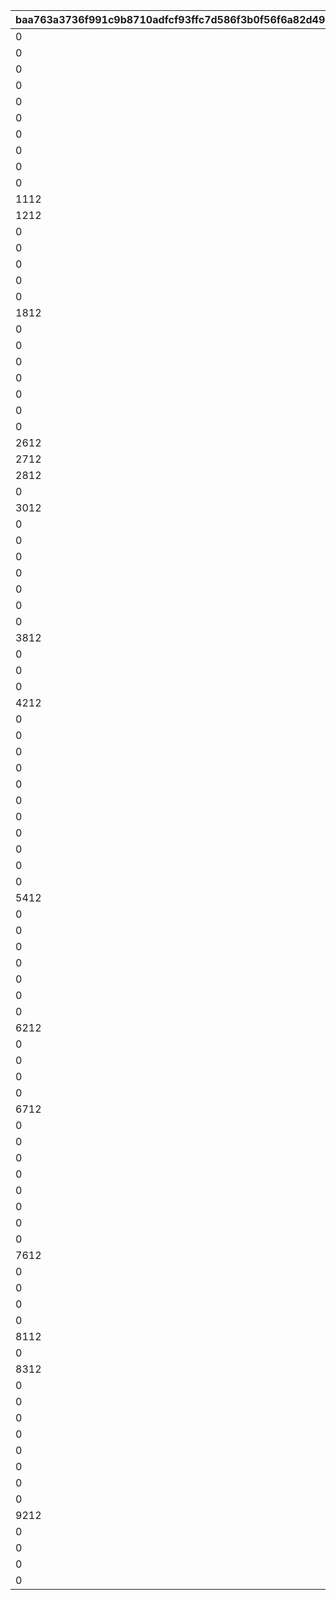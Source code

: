 |baa763a3736f991c9b8710adfcf93ffc7d586f3b0f56f6a82d49c1466a8d3f84|7e4c75220084f6113bb34ba9c469c959a734729726d0fb6ad4bd5d2b87e512e4|072a8212494cb8a4a9daa3587478502bf831b528d0ca0491ae8cf9264c5ae3d4|93a1eeb44984f27b4322858ad0ab2db8cb0393b28a916a9bb032ab73acfe2057|a30028101faa6c8d26a761faa1505ee44c6d4a56be7afd611ae2ceea7c39e437|34d20c32e6b631c8068fae3f94c962ac19787208293b8830b37b1989f969714c|4a8660b364b36a2ee005ac1fbbb6fa7bbb604ccf30754e9e6631e1a01ade2693|c414a991901c5f5f45eb76d5ca3166cd60d5641edd0aab8ba3cab15e2d2c12fa|6f819548be3a6b2960f4682a51f009bdba8c077840ec5095230b50540aa4a873|7b0db4247f5bbeb1a6b73216d111f8e27bb38dba979bfce09c48ab4220143036|
| --- | --- | --- | --- | --- | --- | --- | --- | --- | --- |
|0|25101|0|5000000|0|101|0|111|2|3|
|0|25101|0|5000000|0|201|0|211|2|3|
|0|25101|0|5500000|0|301|0|311|2|2|
|0|25101|0|5500000|0|401|0|411|2|2|
|0|25101|0|6000000|0|501|0|511|2|3|
|0|25101|0|6000000|0|601|0|611|2|2|
|0|25101|0|6500000|0|701|0|711|2|2|
|0|25101|0|6500000|0|801|0|811|2|2|
|0|25101|0|7000000|0|901|0|911|2|3|
|0|25101|0|7000000|0|1001|0|1011|2|2|
|1112|25101|0|7500000|0|1101|0|1111|2|2|
|1212|25101|0|7500000|0|1201|0|1211|2|2|
|0|25101|0|8000000|0|1301|0|1311|2|3|
|0|25101|0|8000000|0|1401|0|1411|2|2|
|0|25101|0|8500000|0|1501|0|1511|2|2|
|0|25101|0|8500000|0|1601|0|1611|2|2|
|0|25101|0|9000000|0|1701|0|1711|2|3|
|1812|25101|0|9000000|0|1801|0|1811|2|2|
|0|25101|0|9500000|0|1901|0|1911|2|2|
|0|25101|0|9500000|0|2001|0|2011|2|2|
|0|25101|0|10000000|0|2101|0|2111|2|3|
|0|25101|0|10000000|0|2201|0|2211|2|2|
|0|25101|0|10500000|0|2301|0|2311|2|2|
|0|25101|0|10500000|0|2401|0|2411|2|2|
|0|25101|0|11000000|0|2501|0|2511|2|3|
|2612|25101|0|11000000|0|2601|0|2611|2|2|
|2712|25101|0|11500000|0|2701|0|2711|2|2|
|2812|25101|0|11500000|0|2801|0|2811|2|2|
|0|25101|0|12000000|0|2901|0|2911|2|3|
|3012|25101|0|12000000|0|3001|0|3011|2|2|
|0|25101|0|12500000|0|3101|0|3111|2|2|
|0|25101|0|12500000|0|3201|0|3211|2|2|
|0|25101|0|13000000|0|3301|0|3311|2|3|
|0|25101|0|13000000|0|3401|0|3411|2|3|
|0|25101|0|13500000|0|3501|0|3511|2|3|
|0|25101|0|13500000|0|3601|0|3611|2|3|
|0|25101|0|13500000|0|3701|0|3711|2|3|
|3812|25101|0|14000000|0|3801|0|3811|2|3|
|0|25101|0|14000000|0|3901|0|3911|2|3|
|0|25101|0|14000000|0|4001|0|4011|2|3|
|0|25101|0|14500000|0|4101|0|4111|2|3|
|4212|25101|0|14500000|0|4201|0|4211|2|3|
|0|25101|0|14500000|0|4301|0|4311|2|3|
|0|25101|0|15000000|0|4401|0|4411|2|3|
|0|25101|0|15000000|0|4501|0|4511|2|3|
|0|25101|0|15000000|0|4601|0|4611|2|3|
|0|25101|0|15500000|0|4701|0|4711|2|3|
|0|25101|0|15500000|0|4801|0|4811|2|3|
|0|25101|0|15500000|0|4901|0|4911|2|3|
|0|25101|0|16000000|0|5001|0|5011|2|3|
|0|25101|0|16000000|0|5101|0|5111|2|3|
|0|25101|0|16000000|0|5201|0|5211|2|3|
|0|25101|0|16500000|0|5301|0|5311|2|3|
|5412|25101|0|16500000|0|5401|0|5411|2|3|
|0|25101|0|16500000|0|5501|0|5511|2|3|
|0|25101|0|17000000|0|5601|0|5611|2|3|
|0|25101|0|17000000|0|5701|0|5711|2|3|
|0|25101|0|17000000|0|5801|0|5811|2|3|
|0|25101|0|17500000|0|5901|0|5911|2|3|
|0|25101|0|17500000|0|6001|0|6011|2|3|
|0|25101|0|17500000|0|6101|0|6111|2|3|
|6212|25101|0|18000000|0|6201|0|6211|2|3|
|0|25101|0|18000000|0|6301|0|6311|2|3|
|0|25101|0|18000000|0|6401|0|6411|2|3|
|0|25101|0|18500000|0|6501|0|6511|2|3|
|0|25101|0|18500000|0|6601|0|6611|2|3|
|6712|25101|0|18500000|0|6701|0|6711|2|3|
|0|25101|0|18500000|0|6801|0|6811|2|3|
|0|25101|0|19000000|0|6901|0|6911|2|3|
|0|25101|0|19000000|0|7001|0|7011|2|3|
|0|25101|0|19000000|0|7101|0|7111|2|3|
|0|25101|0|19000000|0|7201|0|7211|2|3|
|0|25101|0|19500000|0|7301|0|7311|2|3|
|0|25101|0|19500000|0|7401|0|7411|2|3|
|0|25101|0|19500000|0|7501|0|7511|2|3|
|7612|25101|0|19500000|0|7601|0|7611|2|3|
|0|25101|0|20000000|0|7701|0|7711|2|3|
|0|25101|0|20000000|0|7801|0|7811|2|3|
|0|25101|0|20000000|0|7901|0|7911|2|3|
|0|25101|0|20000000|0|8001|0|8011|2|3|
|8112|25101|0|20000000|0|8101|0|8111|2|3|
|0|25101|0|20000000|0|8201|0|8211|2|3|
|8312|25101|0|20000000|0|8301|0|8311|2|3|
|0|25101|0|20000000|0|8401|0|8411|2|3|
|0|25101|0|20000000|0|8501|0|8511|2|3|
|0|25101|0|20000000|0|8601|0|8611|2|3|
|0|25101|0|20000000|0|8701|0|8711|2|3|
|0|25101|0|20000000|0|8801|0|8811|2|3|
|0|25101|0|20000000|0|8901|0|8911|2|3|
|0|25101|0|20000000|0|9001|0|9011|2|3|
|0|25101|0|20000000|0|9101|0|9111|2|3|
|9212|25101|0|20000000|0|9201|0|9211|2|3|
|0|25101|0|20000000|0|9301|0|9311|2|3|
|0|25101|0|20000000|0|9401|0|9411|2|3|
|0|25101|0|20000000|0|9501|0|9511|2|3|
|0|25101|0|20000000|0|9601|0|9611|2|3|